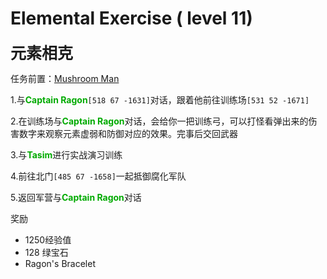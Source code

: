 # Elemental Exercise ( level 11)
<span style="font-size: 25px;">**元素相克**</span>

任务前置：[Mushroom Man](/quests/lvl1-10/level%206%20-%20mushroom%20man.html)

1.与<font color=00AA00>**Captain Ragon**</font>`[518 67 -1631]`对话，跟着他前往训练场`[531 52 -1671]`

2.在训练场与<font color=00AA00>**Captain Ragon**</font>对话，会给你一把训练弓，可以打怪看弹出来的伤害数字来观察元素虚弱和防御对应的效果。完事后交回武器

3.与<font color=00AA00>**Tasim**</font>进行实战演习训练

4.前往北门`[485 67 -1658]`一起抵御腐化军队

5.返回军营与<font color=00AA00>**Captain Ragon**</font>对话

奖励

+ 1250经验值 
+ 128 绿宝石
+ Ragon's Bracelet